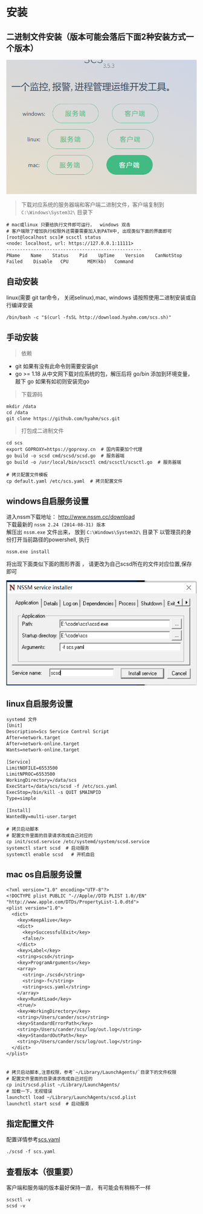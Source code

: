 # 安装


## 二进制文件安装（版本可能会落后下面2种安装方式一个版本）
![二进制文件](images/bin.png)
> 下载对应系统的服务器端和客户端二进制文件，客户端复制到 `C:\Windows\System32\` 目录下
```shell
# mac或linux 只要给执行文件即可运行，  windows 双击
# 客户端除了增加执行权限外还需要需要加入到PATH中, 出现类似下面的界面即可
[root@localhost scs]# scsctl status
<node: localhost, url: https://127.0.0.1:11111>
--------------------------------------------------
PName    Name    Status    Pid    UpTime    Version    CanNotStop  Failed    Disable   CPU       MEM(kb)   Command
```



## 自动安装
linux(需要 git tar命令， 关闭selinux),mac, windows 请按照使用二进制安装或自行编译安装
```
/bin/bash -c "$(curl -fsSL http://download.hyahm.com/scs.sh)"
```

## 手动安装 

> 依赖
- git  如果有没有此命令则需要安装git
- go >= 1.18
从中文网下载对应系统的包，解压后将 go/bin 添加到环境变量， 敲下 go 如果有如初则安装完go  

> 下载源码
```
mkdir /data
cd /data
git clone https://github.com/hyahm/scs.git

```
> 打包成二进制文件
```
cd scs
export GOPROXY=https://goproxy.cn  # 国内需要加个代理
go build -o scsd cmd/scsd/scsd.go  # 服务器端
go build -o /usr/local/bin/scsctl cmd/scsctl/scsctl.go  # 服务器端

# 拷贝配置文件模板
cp default.yaml /etc/scs.yaml  # 拷贝配置文件

```

## windows自启服务设置
进入nssm下载地址： http://www.nssm.cc/download  
下载最新的 `nssm 2.24 (2014-08-31) 版本`  
解压出 `nssm.exe` 文件出来， 放到 `C:\Windows\System32\` 目录下 
以管理员的身份打开当前路径的powershell, 执行
```
nssm.exe install
```
将出现下面类似下面的图形界面 ， 请更改为自己scsd所在的文件对应位置,保存即可    

![nssm](images/nssm.png)

## linux自启服务设置

```
systemd 文件
[Unit]
Description=Scs Service Control Script
After=network.target
After=network-online.target
Wants=network-online.target

[Service]
LimitNOFILE=6553500
LimitNPROC=6553500
WorkingDirectory=/data/scs
ExecStart=/data/scs/scsd -f /etc/scs.yaml
ExecStop=/bin/kill -s QUIT $MAINPID
Type=simple

[Install]
WantedBy=multi-user.target

# 拷贝启动脚本
# 配置文件里面的目录请求改成自己对应的
cp init/scsd.service /etc/systemd/system/scsd.service  
systemctl start scsd  # 启动服务
systemctl enable scsd   # 开机自启
```

## mac os自启服务设置

```
<?xml version="1.0" encoding="UTF-8"?>
<!DOCTYPE plist PUBLIC "-//Apple//DTD PLIST 1.0//EN" "http://www.apple.com/DTDs/PropertyList-1.0.dtd">
<plist version="1.0">
  <dict>
    <key>KeepAlive</key>
    <dict>
      <key>SuccessfulExit</key>
      <false/>
    </dict>
    <key>Label</key>
    <string>scsd</string>
    <key>ProgramArguments</key>
    <array>
      <string>./scsd</string>
      <string>-f</string>
      <string>scs.yaml</string>
    </array>
    <key>RunAtLoad</key>
    <true/>
    <key>WorkingDirectory</key>
    <string>/Users/cander/scs</string>
    <key>StandardErrorPath</key>
    <string>/Users/cander/scs/log/out.log</string>
    <key>StandardOutPath</key>
    <string>/Users/cander/scs/log/out.log</string>
  </dict>
</plist>


# 拷贝启动脚本,注意权限，参考`~/Library/LaunchAgents/`目录下的文件权限
# 配置文件里面的目录请求改成自己对应的
cp init/scsd.plist ~/Library/LaunchAgents/
# 加载一下，无视错误
launchctl load ~/Library/LaunchAgents/scsd.plist
launchctl start scsd  # 启动服务
```

## 指定配置文件
配置详情参考[scs.yaml](/config.md)
```
./scsd -f scs.yaml
```

## 查看版本（很重要）

客户端和服务端的版本最好保持一直， 有可能会有稍稍不一样
```
scsctl -v
scsd -v
```